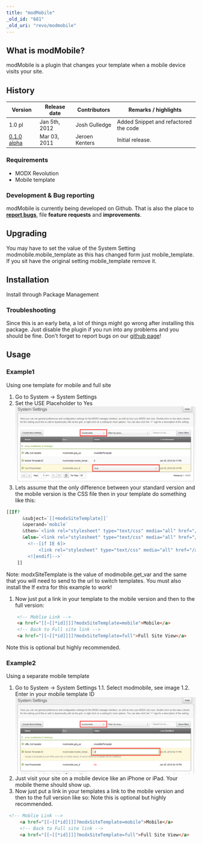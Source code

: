 ```yaml
---
title: "modMobile"
_old_id: "681"
_old_uri: "revo/modmobile"
---
```


## What is modMobile?

modMobile is a plugin that changes your template when a mobile device visits your site.

## History

| Version                                              | Release date  | Contributors   | Remarks / highlights                  |
| ---------------------------------------------------- | ------------- | -------------- | ------------------------------------- |
| 1.0 pl                                               | Jan 5th, 2012 | Josh Gulledge  | Added Snippet and refactored the code |
| [0.1.0 alpha](http://modx.com/extras/package/moddef) | Mar 03, 2011  | Jeroen Kenters | Initial release.                      |

### Requirements

- MODX Revolution
- Mobile template

### Development & Bug reporting

modMobile is currently being developed on Github. That is also the place to **[report bugs](https://github.com/jgulledge19/modMobile/issues)**, file **feature requests** and **improvements**.

## Upgrading

You may have to set the value of the System Setting modmobile.mobile\_template as this has changed form just mobile\_template. If you sit have the original setting mobile\_template remove it.

## Installation

Install through Package Management

### Troubleshooting

Since this is an early beta, a lot of things might go wrong after installing this package. Just disable the plugin if you run into any problems and you should be fine. Don't forget to report bugs on our [github page](https://github.com/jgulledge19/modMobile/issues)!

## Usage

### Example1

Using one template for mobile and full site

1. Go to System -> System Settings
2. Set the USE Placeholder to Yes
  ![](use-placeholder.png)
3. Lets assume that the only difference between your standard version and the mobile version is the CSS file then in your template do something like this:

``` php
[[If?
      &subject=`[[+modxSiteTemplate]]`
      &operand=`mobile`
      &then=`<link rel="stylesheet" type="text/css" media="all" href="/assets/templates/css/mobileLayout.css" />`
      &else=`<link rel="stylesheet" type="text/css" media="all" href="/assets/templates/css/commonLayout.css" />
        <!--[if IE 6]>
            <link rel="stylesheet" type="text/css" media="all" href="/assets/templates/css/ie6.css" />
        <![endif]-->`
    ]]
```

Note: modxSiteTemplate is the value of modmobile.get\_var and the same that you will need to send to the url to switch templates. You must also install the If extra for this example to work!

1. Now just put a link in your template to the mobile version and then to the full version:

``` html
    <!-- Moblie Link -->
    <a href="[[~[[*id]]]]?modxSiteTemplate=mobile">Mobile</a>
    <!-- Back to Full site link -->
    <a href="[[~[[*id]]]]?modxSiteTemplate=full">Full Site View</a>
```

Note this is optional but highly recommended.

### Example2

Using a separate mobile template

1. Go to System -> System Settings
1.1. Select modmobile, see image
1.2. Enter in your mobile template ID
  ![](mobile-template-id.png)
2. Just visit your site on a mobile device like an iPhone or iPad. Your mobile theme should show up.
3. Now just put a link in your templates a link to the mobile version and then to the full version like so:
  Note this is optional but highly recommended.
  
 ``` html
  <!-- Moblie Link -->
      <a href="[[~[[*id]]]]?modxSiteTemplate=mobile">Mobile</a>
      <!-- Back to Full site link -->
      <a href="[[~[[*id]]]]?modxSiteTemplate=full">Full Site View</a>
```
